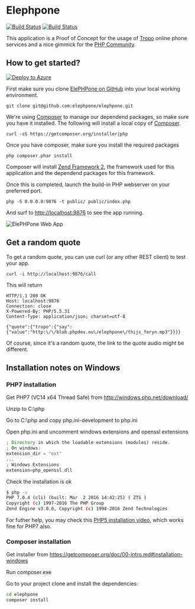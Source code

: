 Elephpone
=========

[![Build Status](https://status.continuousphp.com/git-hub/elephpone/elephpone?token=4ff99497-58c7-4f59-9525-e7b0d4615e43)](https://continuousphp.com/git-hub/elephpone/elephpone) [![Build Status](https://travis-ci.org/elephpone/elephpone.svg?branch=master)](https://travis-ci.org/elephpone/elephpone)

This application is a Proof of Concept for the usage of [Tropo] online phone services and a nice gimmick for the [PHP Community].

How to get started?
-------------------

[![Deploy to Azure](http://azuredeploy.net/deploybutton.png)](https://portal.azure.com/#create/Microsoft.Template/uri/https%3A%2F%2Fraw.githubusercontent.com%2Felephpone%2Felephpone%2Fmaster%2Fazuredeploy.json)


First make sure you clone [ElePHPone on GitHub] into your local working environment.

```
git clone git@github.com:elephpone/elephpone.git
```

We're using [Composer] to manage our dependend packages, so make sure you have it installed. The following will install a local copy of [Composer].

```
curl -sS https://getcomposer.org/installer|php
```

Once you have composer, make sure you install the required packages

```
php composer.phar install
```

Composer will install [Zend Framework 2], the framework used for this application and the dependend packages for this framework.

Once this is completed, launch the build-in PHP webserver on your preferred port.

```
php -S 0.0.0.0:9876 -t public/ public/index.php
```

And surf to [http://localhost:9876](http://localhost:9876) to see the app running.

![ElePHPone Web App](http://blob.phpdev.nu/elephpone/elephpone_webapp_screen.png)

Get a random quote
------------------

To get a random quote, you can use curl (or any other REST client) to test your app.

```
curl -i http://localhost:9876/call
```

This will return
```
HTTP/1.1 200 OK
Host: localhost:9876
Connection: close
X-Powered-By: PHP/5.5.31
Content-Type: application/json; charset=utf-8

{"quote":{"tropo":{"say":{"value":"http:\/\/blob.phpdev.nu\/elephpone\/thijs_feryn.mp3"}}}}
```

Of course, since it's a random quote, the link to the quote audio might be different.

[Tropo]: https://www.tropo.com
[PHP Community]: http://phpcommunity.org
[ElePHPone on GitHub]: https://github.com/elephpone/elephpone
[Composer]: https://getcomposer.org
[Zend Framework 2]: https://framework.zend.com


Installation notes on Windows
-----------------------------

### PHP7 installation

Get PHP7 (VC14 x64 Thread Safe) from http://windows.php.net/download/

Unzip to C:\php

Go to C:\php and copy php.ini-development to php.ini

Open php.ini and uncomment windows extensions and openssl extensions

``` php
; Directory in which the loadable extensions (modules) reside.
; On windows:
extension_dir = "ext"
...
; Windows Extensions
extension=php_openssl.dll
```

Check the installation is ok

``` bash
$ php -v
PHP 7.0.4 (cli) (built: Mar  2 2016 14:42:25) ( ZTS )
Copyright (c) 1997-2016 The PHP Group
Zend Engine v3.0.0, Copyright (c) 1998-2016 Zend Technologies
```

For futher help, you may check this [PHP5 installation video](https://www.youtube.com/watch?v=6Y6lOHov3Bk), which works fine for PHP7 also.


### Composer installation

Get installer from https://getcomposer.org/doc/00-intro.md#installation-windows

Run composer.exe

Go to your project clone and install the dependencies:

``` bash
cd elephpone
composer install
```
